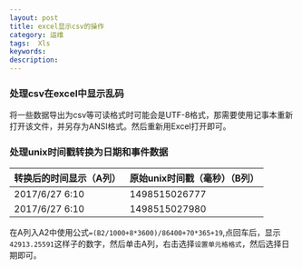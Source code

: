 ```yaml
---
layout: post
title: excel显示csv的操作
category: 运维
tags:  Xls
keywords: 
description: 
---
```


### 处理csv在excel中显示乱码

将一些数据导出为csv等可读格式时可能会是UTF-8格式，那需要使用记事本重新打开该文件，并另存为ANSI格式。然后重新用Excel打开即可。


### 处理unix时间戳转换为日期和事件数据

|转换后的时间显示（A列）|原始unix时间戳（毫秒）（B列）|
|--|--|
|2017/6/27 6:10|1498515026777|
|2017/6/27 6:10|1498515027980|

在A列入A2中使用公式`=(B2/1000+8*3600)/86400+70*365+19`,点回车后，显示`42913.25591`这样子的数字，然后单击A列，右击选择`设置单元格格式`，然后选择日期即可。



